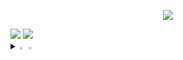 <div align=center> 

<a href="https://www.instagram.com/doxmt/"><img src="https://img.shields.io/badge/Instagram-E4405F?style=flat-square&logo=Instagram&logoColor=white"/></a>

</div>
<img src="https://img.shields.io/badge/Spring-6DB33F?style=for-the-badge&logo=Spring&logoColor=white">
<img src="https://img.shields.io/badge/java-007396?style=for-the-badge&logo=OpenJDK&logoColor=white">
<details>
  
<summary>
  <img src="https://raw.githubusercontent.com/Tarikul-Islam-Anik/Animated-Fluent-Emojis/master/Emojis/Hand%20gestures/Eyes.png" alt="Eyes" width="2%" /> <img src="https://raw.githubusercontent.com/Tarikul-Islam-Anik/Animated-Fluent-Emojis/master/Emojis/Hand%20gestures/Eyes.png" alt="Eyes" width="2%" /> 
</summary>
   <br>
  


